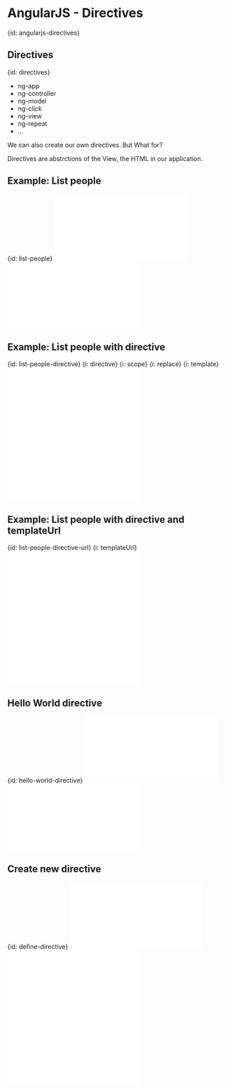 # AngularJS - Directives
{id: angularjs-directives}

## Directives
{id: directives}

* ng-app
* ng-controller
* ng-model
* ng-click
* ng-view
* ng-repeat
* ...


We can also create our own directives. But What for?


Directives are abstrctions of the View, the HTML in our application.



## Example: List people
{id: list-people}
![](examples/angular/list_people.html)
![](examples/angular/list_people.js)


## Example: List people with directive
{id: list-people-directive}
{i: directive}
{i: scope}
{i: replace}
{i: template}
![](examples/angular/list_people_directive.html)
![](examples/angular/list_people_directive.js)


## Example: List people with directive and templateUrl
{id: list-people-directive-url}
{i: templateUrl}
![](examples/angular/list_people_directive_url.html)
![](examples/angular/list_people_directive_url.js)




## Hello World directive
{id: hello-world-directive}
![](examples/try/hello_world_directive.html)
![](examples/try/hello_world_directive.js)


## Create new directive
{id: define-directive}
![](examples/try/demo_directive.html)
![](examples/try/demo_directive.js)
![](examples/try/demo_directive_definition.js)




